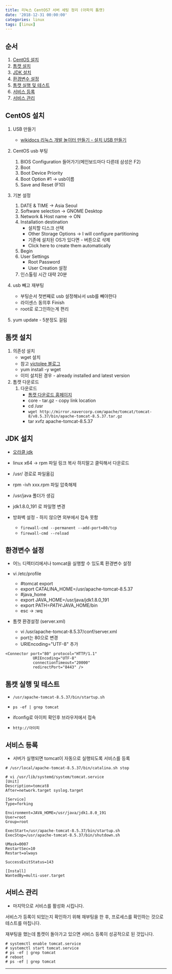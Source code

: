 ```yaml
---
title: 리눅스 CentOS7 서버 세팅 정리 (아파치 톰캣)
date: '2018-12-31 00:00:00'
categories: linux
tags: [linux]
---
```


## 순서

1. [CentOS 설치](#1)
2. [톰캣 설치](#2)
3. [JDK 설치](#3)
4. [환경변수 설정](#4)
5. [톰캣 실행 및 테스트](#5)
6. [서비스 등록](#6)
7. [서비스 관리](#7)

## CentOS 설치 <a id="1"></a>

1. USB 만들기
    * <a href="https://wikidocs.net/16269" target="_blank">wikidocs 리눅스 개발 놀이터 만들기 - 설치 USB 만들기</a>

2. CentOS usb 부팅
    1. BIOS Configuration 들어가기(메인보드마다 다른데 삼성은 F2)
    2. Boot
    3. Boot Device Priority
    4. Boot Option #1 -> usb이름
    5. Save and Reset (F10)

3. 기본 설정
    1. DATE & TIME -> Asia Seoul
    2. Software selection -> GNOME Desktop
    3. Network & Host name -> ON
    4. Installation destination
        * 설치할 디스크 선택
        * Other Storage Options -> I will configure partitioning
        * 기존에 설치된 OS가 있다면 - 버튼으로 삭제
        * Click here to create them automatically
    5. Begin
    6. User Settings
        * Root Password
        * User Creation 설정
    7. 인스톨링 시간 대략 20분

4. usb 빼고 재부팅
    * 부팅순서 첫번째로 usb 설정해놔서 usb를 빼야한다
    * 라이센스 동의후 Finish
    * root로 로그인하는게 편리

5. yum update - 5분정도 걸림

## 톰캣 설치 <a id="2"></a>

1. 의존성 설치
    * wget 설치
    * 참고 <a href="https://victorydntmd.tistory.com/224" target="_blank">victolee 블로그</a>
    * yum install -y wget
    * 이미 설치된 경우 - already installed and latest version
2. 톰캣 다운로드
    1. 다운로드
        * <a href="https://tomcat.apache.org/download-80.cgi" target="_blank">톰캣 다운로드 홈페이지</a>
        * core - tar.gz - copy link location
        * cd /usr
        * `wget http://mirror.navercorp.com/apache/tomcat/tomcat-8/v8.5.37/bin/apache-tomcat-8.5.37.tar.gz`
        * tar xvfz apache-tomcat-8.5.37
        
## JDK 설치 <a id="3"></a>

* <a href="https://www.oracle.com/technetwork/java/javase/downloads/jdk8-downloads-2133151.html" target="_blank">오라클 jdk</a>
* linux x64 -> rpm 파일 링크 복사 하지말고 클릭해서 다운로드
* /usr/ 경로로 파일옮김
* rpm -ivh xxx.rpm 파일 압축해제
* /usr/java 폴더가 생김
* jdk1.8.0_191 로 파일명 변경

* 방화벽 설정 - 하지 않으면 외부에서 접속 못함
    * `firewall-cmd --permanent --add-port=80/tcp`
    * `firewall-cmd --reload`

## 환경변수 설정 <a id="4"></a>

* 어느 디렉터리에서나 tomcat을 실행할 수 있도록 환경변수 설정
* vi /etc/profile
    
    * #tomcat export
    * export CATALINA_HOME=/usr/apache-tomcat-8.5.37
    * #java_home
    * export JAVA_HOME=/usr/java/jdk1.8.0_191
    * export PATH=$PATH:$JAVA_HOME/bin
    * esc -> :wq

* 톰캣 환경설정 (server.xml)
    * vi /usr/apache-tomcat-8.5.37/conf/server.xml
    * port는 80으로 변경
    * URIEncoding="UTF-8" 추가

```
<Connector port="80" protocol="HTTP/1.1"
            URIEncoding="UTF-8"
            connectionTimeout="20000"
            redirectPort="8443" />
```

## 톰캣 실행 및 테스트 <a id="5"></a>

* `/usr/apache-tomcat-8.5.37/bin/startup.sh`
* `ps -ef | grep tomcat`

* ifconfig로 아이피 확인후 브라우저에서 접속
* `http://아이피`

## 서비스 등록 <a id="6"></a>

* 서버가 실행되면 tomcat이 자동으로 실행되도록 서비스를 등록

```
# /usr/local/apache-tomcat-8.5.37/bin/catalina.sh stop

# vi /usr/lib/systemd/system/tomcat.service
[Unit]
Description=tomcat8
After=network.target syslog.target

[Service]
Type=forking

Environment=JAVA_HOME=/usr/java/jdk1.8.0_191
User=root
Group=root

ExecStart=/usr/apache-tomcat-8.5.37/bin/startup.sh
ExecStop=/usr/apache-tomcat-8.5.37/bin/shutdown.sh

UMask=0007
RestartSec=10
Restart=always

SuccessExitStatus=143

[Install]
WantedBy=multi-user.target
```

## 서비스 관리 <a id="7"></a>

* 마지막으로 서비스를 활성화 시킵니다.

서비스가 등록이 되었는지 확인하기 위해 재부팅을 한 후, 프로세스를 확인하는 것으로 테스트를 마칩니다.

재부팅을 했는데 톰캣이 돌아가고 있으면 서비스 등록이 성공적으로 된 것입니다.

```
# systemctl enable tomcat.service 
# systemctl start tomcat.service 
# ps -ef | grep tomcat 
# reboot 
# ps -ef | grep tomcat
```

---
